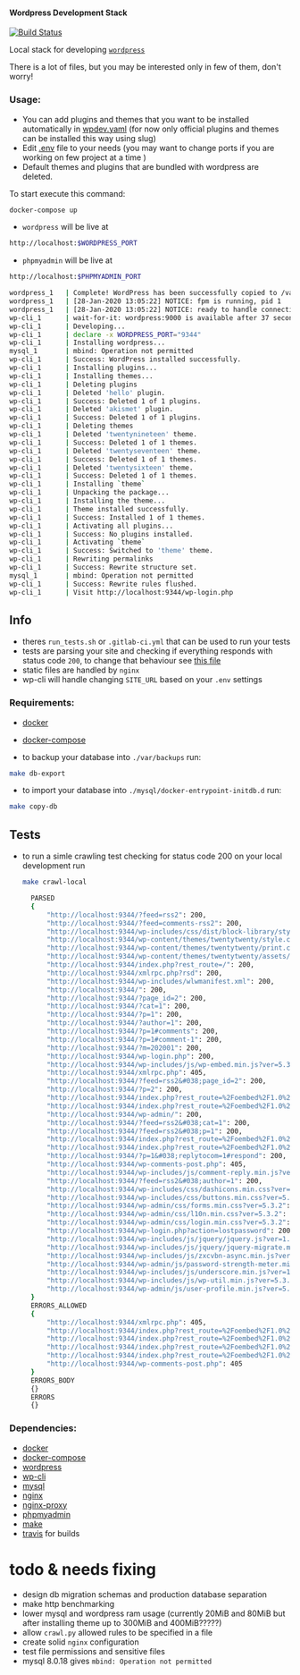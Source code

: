 #### Wordpress Development Stack
[![Build Status](https://travis-ci.org/project-wordpress/wpdev.svg?branch=master)](https://travis-ci.org/project-wordpress/wpdev)

Local stack for developing [`wordpress`](https://wordpress.org/)

There is a lot of files, but you may be interested only in few of them, don't worry!

### Usage:
* You can add plugins and themes that you want to be installed automatically in [wpdev.yaml](./var/config/wpdev.yaml) (for now only official plugins and themes can be installed this way using slug)
* Edit [.env](./.env) file to your needs (you may want to change ports if you are working on few project at a time )
* Default themes and plugins that are bundled with wordpress are deleted.

To start execute this command:
```bash
docker-compose up
```
* `wordpress` will be live at
```bash
http://localhost:$WORDPRESS_PORT
```
* `phpmyadmin` will be live at
```bash
http://localhost:$PHPMYADMIN_PORT
```
```bash
wordpress_1   | Complete! WordPress has been successfully copied to /var/www/html
wordpress_1   | [28-Jan-2020 13:05:22] NOTICE: fpm is running, pid 1
wordpress_1   | [28-Jan-2020 13:05:22] NOTICE: ready to handle connections
wp-cli_1      | wait-for-it: wordpress:9000 is available after 37 seconds
wp-cli_1      | Developing...
wp-cli_1      | declare -x WORDPRESS_PORT="9344"
wp-cli_1      | Installing wordpress...
mysql_1       | mbind: Operation not permitted
wp-cli_1      | Success: WordPress installed successfully.
wp-cli_1      | Installing plugins...
wp-cli_1      | Installing themes...
wp-cli_1      | Deleting plugins
wp-cli_1      | Deleted 'hello' plugin.
wp-cli_1      | Success: Deleted 1 of 1 plugins.
wp-cli_1      | Deleted 'akismet' plugin.
wp-cli_1      | Success: Deleted 1 of 1 plugins.
wp-cli_1      | Deleting themes
wp-cli_1      | Deleted 'twentynineteen' theme.
wp-cli_1      | Success: Deleted 1 of 1 themes.
wp-cli_1      | Deleted 'twentyseventeen' theme.
wp-cli_1      | Success: Deleted 1 of 1 themes.
wp-cli_1      | Deleted 'twentysixteen' theme.
wp-cli_1      | Success: Deleted 1 of 1 themes.
wp-cli_1      | Installing `theme`
wp-cli_1      | Unpacking the package...
wp-cli_1      | Installing the theme...
wp-cli_1      | Theme installed successfully.
wp-cli_1      | Success: Installed 1 of 1 themes.
wp-cli_1      | Activating all plugins...
wp-cli_1      | Success: No plugins installed.
wp-cli_1      | Activating `theme`
wp-cli_1      | Success: Switched to 'theme' theme.
wp-cli_1      | Rewriting permalinks
wp-cli_1      | Success: Rewrite structure set.
mysql_1       | mbind: Operation not permitted
wp-cli_1      | Success: Rewrite rules flushed.
wp-cli_1      | Visit http://localhost:9344/wp-login.php
```
## Info
* theres `run_tests.sh` or `.gitlab-ci.yml` that can be used to run your tests
* tests are parsing your site and checking if everything responds with status code `200`, to change that behaviour see [this file](./tests/python/crawl.py)
* static files are handled by `nginx`
* wp-cli will handle changing `SITE_URL` based on your `.env` settings

### Requirements:
* [docker](https://www.docker.com/)
* [docker-compose](https://docs.docker.com/compose/)

* to backup your database into `./var/backups` run:
```bash
make db-export
```
* to import your database into `./mysql/docker-entrypoint-initdb.d` run:
```bash
make copy-db
```
## Tests
* to run a simle crawling test checking for status code 200 on your local development run
    ```bash
    make crawl-local
    ```

  ```bash
    PARSED
    {
        "http://localhost:9344/?feed=rss2": 200,
        "http://localhost:9344/?feed=comments-rss2": 200,
        "http://localhost:9344/wp-includes/css/dist/block-library/style.min.css?ver=5.3.2": 200,
        "http://localhost:9344/wp-content/themes/twentytwenty/style.css?ver=1.1": 200,
        "http://localhost:9344/wp-content/themes/twentytwenty/print.css?ver=1.1": 200,
        "http://localhost:9344/wp-content/themes/twentytwenty/assets/js/index.js?ver=1.1": 200,
        "http://localhost:9344/index.php?rest_route=/": 200,
        "http://localhost:9344/xmlrpc.php?rsd": 200,
        "http://localhost:9344/wp-includes/wlwmanifest.xml": 200,
        "http://localhost:9344/": 200,
        "http://localhost:9344/?page_id=2": 200,
        "http://localhost:9344/?cat=1": 200,
        "http://localhost:9344/?p=1": 200,
        "http://localhost:9344/?author=1": 200,
        "http://localhost:9344/?p=1#comments": 200,
        "http://localhost:9344/?p=1#comment-1": 200,
        "http://localhost:9344/?m=202001": 200,
        "http://localhost:9344/wp-login.php": 200,
        "http://localhost:9344/wp-includes/js/wp-embed.min.js?ver=5.3.2": 200,
        "http://localhost:9344/xmlrpc.php": 405,
        "http://localhost:9344/?feed=rss2&#038;page_id=2": 200,
        "http://localhost:9344/?p=2": 200,
        "http://localhost:9344/index.php?rest_route=%2Foembed%2F1.0%2Fembed&#038;url=http%3A%2F%2Flocalhost%3A9344%2F%3Fpage_id%3D2": 400,
        "http://localhost:9344/index.php?rest_route=%2Foembed%2F1.0%2Fembed&#038;url=http%3A%2F%2Flocalhost%3A9344%2F%3Fpage_id%3D2&#038;format=xml": 400,
        "http://localhost:9344/wp-admin/": 200,
        "http://localhost:9344/?feed=rss2&#038;cat=1": 200,
        "http://localhost:9344/?feed=rss2&#038;p=1": 200,
        "http://localhost:9344/index.php?rest_route=%2Foembed%2F1.0%2Fembed&#038;url=http%3A%2F%2Flocalhost%3A9344%2F%3Fp%3D1": 400,
        "http://localhost:9344/index.php?rest_route=%2Foembed%2F1.0%2Fembed&#038;url=http%3A%2F%2Flocalhost%3A9344%2F%3Fp%3D1&#038;format=xml": 400,
        "http://localhost:9344/?p=1&#038;replytocom=1#respond": 200,
        "http://localhost:9344/wp-comments-post.php": 405,
        "http://localhost:9344/wp-includes/js/comment-reply.min.js?ver=5.3.2": 200,
        "http://localhost:9344/?feed=rss2&#038;author=1": 200,
        "http://localhost:9344/wp-includes/css/dashicons.min.css?ver=5.3.2": 200,
        "http://localhost:9344/wp-includes/css/buttons.min.css?ver=5.3.2": 200,
        "http://localhost:9344/wp-admin/css/forms.min.css?ver=5.3.2": 200,
        "http://localhost:9344/wp-admin/css/l10n.min.css?ver=5.3.2": 200,
        "http://localhost:9344/wp-admin/css/login.min.css?ver=5.3.2": 200,
        "http://localhost:9344/wp-login.php?action=lostpassword": 200,
        "http://localhost:9344/wp-includes/js/jquery/jquery.js?ver=1.12.4-wp": 200,
        "http://localhost:9344/wp-includes/js/jquery/jquery-migrate.min.js?ver=1.4.1": 200,
        "http://localhost:9344/wp-includes/js/zxcvbn-async.min.js?ver=1.0": 200,
        "http://localhost:9344/wp-admin/js/password-strength-meter.min.js?ver=5.3.2": 200,
        "http://localhost:9344/wp-includes/js/underscore.min.js?ver=1.8.3": 200,
        "http://localhost:9344/wp-includes/js/wp-util.min.js?ver=5.3.2": 200,
        "http://localhost:9344/wp-admin/js/user-profile.min.js?ver=5.3.2": 200
    }
    ERRORS_ALLOWED
    {
        "http://localhost:9344/xmlrpc.php": 405,
        "http://localhost:9344/index.php?rest_route=%2Foembed%2F1.0%2Fembed&#038;url=http%3A%2F%2Flocalhost%3A9344%2F%3Fpage_id%3D2": 400,
        "http://localhost:9344/index.php?rest_route=%2Foembed%2F1.0%2Fembed&#038;url=http%3A%2F%2Flocalhost%3A9344%2F%3Fpage_id%3D2&#038;format=xml": 400,
        "http://localhost:9344/index.php?rest_route=%2Foembed%2F1.0%2Fembed&#038;url=http%3A%2F%2Flocalhost%3A9344%2F%3Fp%3D1": 400,
        "http://localhost:9344/index.php?rest_route=%2Foembed%2F1.0%2Fembed&#038;url=http%3A%2F%2Flocalhost%3A9344%2F%3Fp%3D1&#038;format=xml": 400,
        "http://localhost:9344/wp-comments-post.php": 405
    }
    ERRORS_BODY
    {}
    ERRORS
    {}

  ```
### Dependencies:
* [docker](https://www.docker.com/)
* [docker-compose](https://docs.docker.com/compose/)
* [wordpress](https://hub.docker.com/_/wordpress)
* [wp-cli](https://hub.docker.com/_/wordpress)
* [mysql](https://hub.docker.com/_/mysql/)
* [nginx](https://hub.docker.com/_/nginx)
* [nginx-proxy](https://github.com/jwilder/nginx-proxy)
* [phpmyadmin](https://hub.docker.com/r/phpmyadmin/phpmyadmin/)
* [make](https://www.gnu.org/software/make/)
* [travis](https://travis-ci.org/) for builds

# todo & needs fixing
* design db migration schemas and production database separation
* make http benchmarking
* lower mysql and wordpress ram usage (currently 20MiB and 80MiB but after installing theme up to 300MiB and 400MiB?????)
* allow `crawl.py` allowed rules to be specified in a file
* create solid `nginx` configuration
* test file permissions and sensitive files
* mysql 8.0.18 gives `mbind: Operation not permitted`
